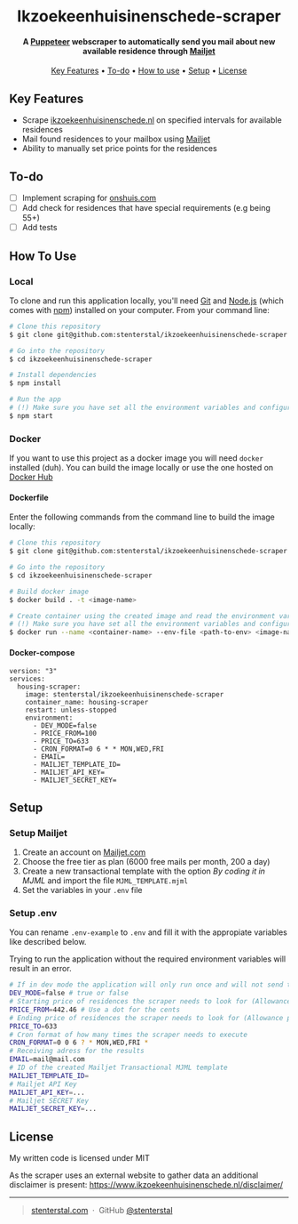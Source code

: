 <h1 align="center">
  Ikzoekeenhuisinenschede-scraper
  <br>
</h1>

<h4 align="center">A <a href="https://developers.google.com/web/tools/puppeteer/">Puppeteer</a> webscraper to automatically send you mail about new available residence through <a href="https://www.mailjet.com/">Mailjet</a> </h4>

<p align="center">
  <a href="#key-features">Key Features</a> •
  <a href="#to-do">To-do</a> •
  <a href="#how-to-use">How to use</a> •
  <a href="#setup">Setup</a> •
  <a href="#license">License</a>
</p>

## Key Features

* Scrape [ikzoekeenhuisinenschede.nl](https://www.ikzoekeenhuisinenschede.nl/) on specified intervals for available residences
* Mail found residences to your mailbox using <a href="https://www.mailjet.com/">Mailjet</a>
* Ability to manually set price points for the residences

## To-do

- [ ] Implement scraping for [onshuis.com](https://www.onshuis.com/)
- [ ] Add check for residences that have special requirements (e.g being 55+)
- [ ] Add tests

## How To Use

### Local

To clone and run this application locally, you'll need [Git](https://git-scm.com) and [Node.js](https://nodejs.org/en/download/) (which comes with [npm](http://npmjs.com)) installed on your computer. From your command line:

```bash
# Clone this repository
$ git clone git@github.com:stenterstal/ikzoekeenhuisinenschede-scraper.git

# Go into the repository
$ cd ikzoekeenhuisinenschede-scraper

# Install dependencies
$ npm install

# Run the app
# (!) Make sure you have set all the environment variables and configured mailjet
$ npm start
```

### Docker

If you want to use this project as a docker image you will need `docker` installed (duh). You can build the image locally or use the one hosted on [Docker Hub](https://hub.docker.com/r/stenterstal/ikzoekeenhuisinenschede-scraper)

#### Dockerfile

Enter the following commands from the command line to build the image locally:

```bash
# Clone this repository
$ git clone git@github.com:stenterstal/ikzoekeenhuisinenschede-scraper.git

# Go into the repository
$ cd ikzoekeenhuisinenschede-scraper

# Build docker image
$ docker build . -t <image-name>

# Create container using the created image and read the environment variables from a file
# (!) Make sure you have set all the environment variables and configured mailjet
$ docker run --name <container-name> --env-file <path-to-env> <image-name>
```

#### Docker-compose
```
version: "3"
services:
  housing-scraper:
    image: stenterstal/ikzoekeenhuisinenschede-scraper
    container_name: housing-scraper
    restart: unless-stopped
    environment:
      - DEV_MODE=false
      - PRICE_FROM=100
      - PRICE_TO=633
      - CRON_FORMAT=0 6 * * MON,WED,FRI
      - EMAIL=
      - MAILJET_TEMPLATE_ID=
      - MAILJET_API_KEY=
      - MAILJET_SECRET_KEY=
```

## Setup
### Setup Mailjet
1. Create an account on <a href="https://www.mailjet.com/">Mailjet.com</a>
2. Choose the free tier as plan (6000 free mails per month, 200 a day)
3. Create a new transactional template with the option <i>By coding it in MJML</i> and import the file `MJML_TEMPLATE.mjml`
4. Set the variables in your `.env` file

### Setup .env

You can rename `.env-example` to `.env` and fill it with the appropiate variables like described below.

Trying to run the application without the required environment variables will result in an error.

````bash
# If in dev mode the application will only run once and will not send the mail using mailjet.
DEV_MODE=false # true or false
# Starting price of residences the scraper needs to look for (Allowance price)
PRICE_FROM=442.46 # Use a dot for the cents
# Ending price of residences the scraper needs to look for (Allowance price)
PRICE_TO=633
# Cron format of how many times the scraper needs to execute
CRON_FORMAT=0 0 6 ? * MON,WED,FRI *
# Receiving adress for the results
EMAIL=mail@mail.com
# ID of the created Mailjet Transactional MJML template
MAILJET_TEMPLATE_ID=
# Mailjet API Key
MAILJET_API_KEY=...
# Mailjet SECRET Key
MAILJET_SECRET_KEY=...

````

## License

My written code is licensed under MIT

As the scraper uses an external website to gather data an additional disclaimer is present: https://www.ikzoekeenhuisinenschede.nl/disclaimer/

---

> [stenterstal.com](https://www.stenterstal.com) &nbsp;&middot;&nbsp;
> GitHub [@stenterstal](https://github.com/stenterstal)

